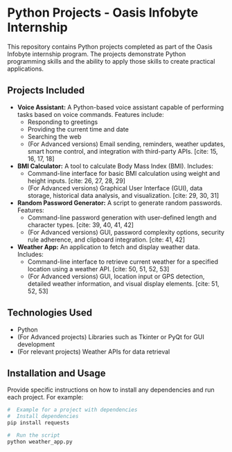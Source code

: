 # Python Projects - Oasis Infobyte Internship

This repository contains Python projects completed as part of the Oasis Infobyte internship program.  The projects demonstrate Python programming skills and the ability to apply those skills to create practical applications.

## Projects Included

* **Voice Assistant:** A Python-based voice assistant capable of performing tasks based on voice commands.  Features include:
    * Responding to greetings
    * Providing the current time and date
    * Searching the web
    * (For Advanced versions)  Email sending, reminders, weather updates, smart home control, and integration with third-party APIs. [cite: 15, 16, 17, 18]
* **BMI Calculator:** A tool to calculate Body Mass Index (BMI).  Includes:
    * Command-line interface for basic BMI calculation using weight and height inputs. [cite: 26, 27, 28, 29]
    * (For Advanced versions)  Graphical User Interface (GUI), data storage, historical data analysis, and visualization. [cite: 29, 30, 31]
* **Random Password Generator:** A script to generate random passwords.  Features:
    * Command-line password generation with user-defined length and character types. [cite: 39, 40, 41, 42]
    * (For Advanced versions)  GUI, password complexity options, security rule adherence, and clipboard integration. [cite: 41, 42]
* **Weather App:** An application to fetch and display weather data.  Includes:
    * Command-line interface to retrieve current weather for a specified location using a weather API. [cite: 50, 51, 52, 53]
    * (For Advanced versions)  GUI, location input or GPS detection, detailed weather information, and visual display elements. [cite: 51, 52, 53]

## Technologies Used

* Python
* (For Advanced projects) Libraries such as Tkinter or PyQt for GUI development
* (For relevant projects)  Weather APIs for data retrieval

## Installation and Usage

Provide specific instructions on how to install any dependencies and run each project.  For example:

```bash
#  Example for a project with dependencies
#  Install dependencies
pip install requests

#  Run the script
python weather_app.py
